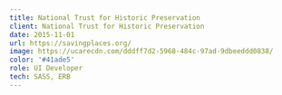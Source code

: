 ```yaml
---
title: National Trust for Historic Preservation
client: National Trust for Historic Preservation
date: 2015-11-01
url: https://savingplaces.org/
image: https://ucarecdn.com/dddff7d2-5968-484c-97ad-9dbeeddd0838/
color: '#41ade5'
role: UI Developer
tech: SASS, ERB
---
```

